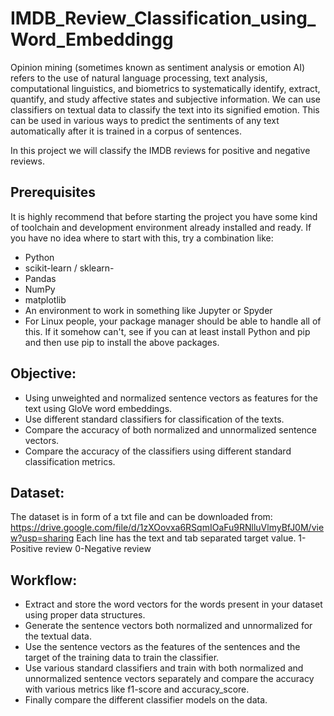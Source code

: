 # IMDB_Review_Classification_using_Word_Embeddingg
Opinion mining (sometimes known as sentiment analysis or emotion AI) refers to the use of natural language processing, text analysis, computational linguistics, and biometrics to systematically identify, extract, quantify, and study affective states and subjective information.
We can use classifiers on textual data to classify the text into its signified emotion. This can be used in various ways to predict the sentiments of any text automatically after it is trained in a corpus of sentences.

In this project we will classify the IMDB reviews for positive and negative reviews.

## Prerequisites
It is highly recommend that before starting the project you have some kind of toolchain and development environment already installed and ready. If you have no idea where to start with this, try a combination like:
- Python
- scikit-learn / sklearn- 
- Pandas
- NumPy
- matplotlib
- An environment to work in something like Jupyter or Spyder
- For Linux people, your package manager should be able to handle all of this. If it somehow can't, see if you can at least install Python and pip and then use pip to install the above packages.

## Objective:
- Using unweighted and normalized sentence vectors as features for the text using GloVe word embeddings.
- Use different standard classifiers for classification of the texts.
- Compare the accuracy of both normalized and unnormalized sentence vectors.
- Compare the accuracy of the classifiers using different standard classification metrics.

## Dataset:
The dataset is in form of a txt file and can be downloaded from:
https://drive.google.com/file/d/1zXOovxa6RSqmIOaFu9RNlluVlmyBfJ0M/view?usp=sharing
Each line has the text and tab separated target value.
1-Positive review
0-Negative review

## Workflow:
- Extract and store the word vectors for the words present in your dataset using proper data structures.
- Generate the sentence vectors both normalized and unnormalized for the textual data.
- Use the sentence vectors as the features of the sentences and the target of the training data to train the classifier.
- Use various standard classifiers and train with both normalized and unnormalized sentence vectors separately and compare the accuracy with various metrics like f1-score and accuracy_score.
- Finally compare the different classifier models on the data.
